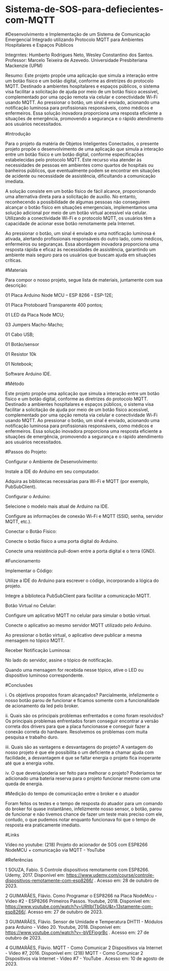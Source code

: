 # Sistema-de-SOS-para-defiecientes-com-MQTT

#Desenvolvimento e Implementação de um Sistema de Comunicação Emergencial Integrado utilizando Protocolo MQTT para Ambientes Hospitalares e Espaços Públicos  

Integrntes: Humberto Rodrigues Neto, Wesley Constantino dos Santos.
Professor: Marcelo Teixeira de Azevedo.
Universidade Presbiteriana Mackenzie (UPM) 


Resumo: Este projeto propõe uma aplicação que simula a interação entre um botão físico e um botão digital, conforme as diretrizes do protocolo MQTT. Destinado a ambientes hospitalares e espaços públicos, o sistema visa facilitar a solicitação de ajuda por meio de um botão físico acessível, complementado por uma opção remota via celular e conectividade Wi-Fi usando MQTT. Ao pressionar o botão, um sinal é enviado, acionando uma notificação luminosa para profissionais responsáveis, como médicos e enfermeiros. Essa solução inovadora proporciona uma resposta eficiente a situações de emergência, promovendo a segurança e o rápido atendimento aos usuários necessitados. 


#Introdução 

Para o projeto da matéria de Objetos Inteligentes Conectados, o presente projeto propõe o desenvolvimento de uma aplicação que simula a interação entre um botão físico e um botão digital, conforme especificações estabelecidas pelo protocolo MQTT. Este recurso visa atender às necessidades de pessoas em ambientes como quartos de hospitais ou banheiros públicos, que eventualmente podem se encontrar em situações de acidente ou necessidade de assistência, dificultando a comunicação imediata. 

A solução consiste em um botão físico de fácil alcance, proporcionando uma alternativa direta para a solicitação de auxílio. No entanto, reconhecendo a possibilidade de algumas pessoas não conseguirem alcançar o botão físico em situações emergenciais, implementamos uma solução adicional por meio de um botão virtual acessível via celular. Utilizando a conectividade Wi-Fi e o protocolo MQTT, os usuários têm a capacidade de acionar esse botão remotamente pela Internet. 

Ao pressionar o botão, um sinal é enviado e uma notificação luminosa é ativada, alertando profissionais responsáveis do outro lado, como médicos, enfermeiros ou seguranças. Essa abordagem inovadora proporciona uma resposta rápida e eficaz às necessidades de assistência, garantindo um ambiente mais seguro para os usuários que buscam ajuda em situações críticas. 


#Materiais  

Para compor o nosso projeto, segue lista de materiais, juntamente com sua descrição: 

01 Placa Arduino Node MCU – ESP 8266 – ESP-12E; 

01 Placa Protoboard Transparente 400 pontos; 

01 LED da Placa Node MCU; 

03 Jumpers Macho-Macho; 

01 Cabo USB; 

01 Botão/sensor 

01 Resistor 10k 

01 Notebook; 

Software Arduino IDE. 
 

#Método 

Este projeto propõe uma aplicação que simula a interação entre um botão físico e um botão digital, conforme as diretrizes do protocolo MQTT. Destinado a ambientes hospitalares e espaços públicos, o sistema visa facilitar a solicitação de ajuda por meio de um botão físico acessível, complementado por uma opção remota via celular e conectividade Wi-Fi usando MQTT. Ao pressionar o botão, um sinal é enviado, acionando uma notificação luminosa para profissionais responsáveis, como médicos e enfermeiros. Essa solução inovadora proporciona uma resposta eficiente a situações de emergência, promovendo a segurança e o rápido atendimento aos usuários necessitados. 

 

#Passos do Projeto: 

Configurar o Ambiente de Desenvolvimento: 

Instale a IDE do Arduino em seu computador. 

Adquira as bibliotecas necessárias para Wi-Fi e MQTT (por exemplo, PubSubClient). 

Configurar o Arduino: 

Selecione o modelo mais atual de Arduino na IDE. 

Configure as informações de conexão Wi-Fi e MQTT (SSID, senha, servidor MQTT, etc.). 

Conectar o Botão Físico: 

Conecte o botão físico a uma porta digital do Arduino. 

Conecte uma resistência pull-down entre a porta digital e o terra (GND). 

 

#Funcionamento 

Implementar o Código: 

Utilize a IDE do Arduino para escrever o código, incorporando a lógica do projeto. 

Integre a biblioteca PubSubClient para facilitar a comunicação MQTT. 

Botão Virtual no Celular: 

Configure um aplicativo MQTT no celular para simular o botão virtual. 

Conecte o aplicativo ao mesmo servidor MQTT utilizado pelo Arduino. 

Ao pressionar o botão virtual, o aplicativo deve publicar a mesma mensagem no tópico MQTT. 

Receber Notificação Luminosa: 

No lado do servidor, assine o tópico de notificação. 

Quando uma mensagem for recebida nesse tópico, ative o LED ou dispositivo luminoso correspondente. 

 

#Conclusões 

i. Os objetivos propostos foram alcançados? Parcialmente, infelizmente o nosso botão parou de funcionar e ficamos somente com a funcionalidade de acionamento da led pelo broker. 


ii. Quais são os principais problemas enfrentados e como foram resolvidos? Os principais problemas enfrentados foram conseguir encontrar a versão correta dos drivers para que a placa funcionasse e conseguir fazer a conexão correta do hardware. Resolvemos os problemas com muita pesquisa e trabalho duro. 


iii. Quais são as vantagens e desvantagens do projeto? A vantagem do nosso projeto é que ele possibilita o um deficiente a chamar ajuda com facilidade, a desvantagem é que se faltar energia o projeto fica inoperante até que a energia volte. 

 
iv. O que deveria/poderia ser feito para melhorar o projeto? Poderíamos ter adicionado uma bateria reserva para o projeto funcionar mesmo com uma queda de energia. 


#Medição do tempo de comunicação entre o broker e o atuador 

Foram feitos os testes e o tempo de resposta do atuador para um comando do broker foi quase instantâneo, infelizmente nosso sensor, o botão, parou de funcionar e não tivemos chance de fazer um teste mais preciso com ele, contudo, o que pudemos notar enquanto funcionava foi que o tempo de resposta era praticamente imediato. 
 

#Links 

Vídeo no youtube: (218) Projeto do acionador de SOS com ESP8266 NodeMCU + comunicação via MQTT - YouTube 


#Referências 

1 SOUZA, Fabio. S Controle dispositivos remotamente com ESP8266. Udemy, 2017. Disponível em: https://www.udemy.com/course/controle-dispositivos-remotamente-com-esp8266/ . Acesso em: 28 de outubro de 2023.  

2 GUIMARÃES, Flávio. Como Programar o ESP8266 na Placa NodeMcu - Video #2 - ESP8266 Primeiros Passos. Youtube, 2018. Disponível em: https://www.youtube.com/watch?v=URtIbITbGbU&t=13stamente-com-esp8266/. Acesso em: 27 de outubro de 2023.  

3 GUIMARÃES, Flávio. Sensor de Umidade e Temperatura DHT11 - Módulos para Arduino - Vídeo 20. Youtube, 2018. Disponível em: https://www.youtube.com/watch?v=-bVEFiogrBc . Acesso em: 27 de outubro de 2023. 

4 GUIMARÃES, Flávio. MQTT - Como Comunicar 2 Dispositivos via Internet - Vídeo #7, 2016. Disponível em: (218) MQTT - Como Comunicar 2 Dispositivos via Internet - Vídeo #7 - YouTube . Acesso em: 10 de agosto de 2023. 
